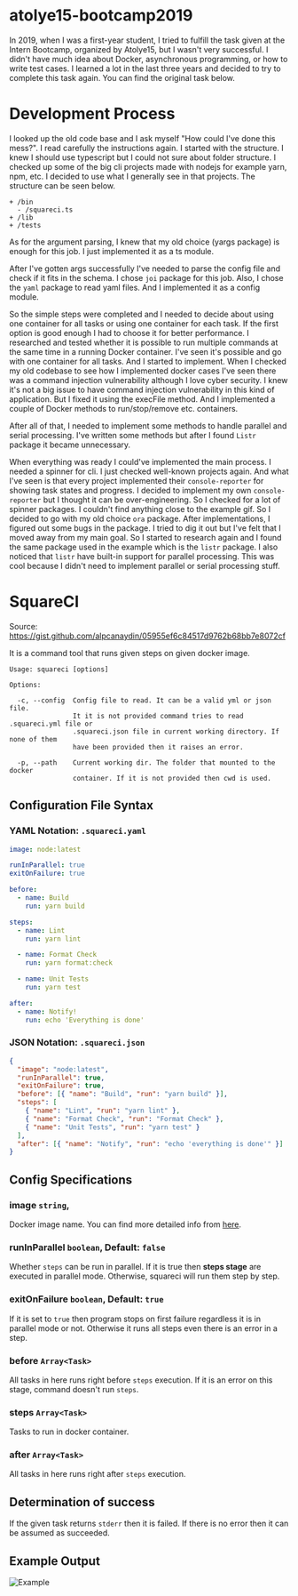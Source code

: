 # atolye15-bootcamp2019

In 2019, when I was a first-year student, I tried to fulfill the task given at the Intern Bootcamp, organized by Atolye15, but I wasn't very successful. I didn't have much idea about Docker, asynchronous programming, or how to write test cases. I learned a lot in the last three years and decided to try to complete this task again. You can find the original task below.

# Development Process

I looked up the old code base and I ask myself "How could I've done this mess?". I read carefully the instructions again. I started with the structure. I knew I should use typescript but I could not sure about folder structure. I checked up some of the big cli projects made with nodejs for example yarn, npm, etc. I decided to use what I generally see in that projects. The structure can be seen below.

```
+ /bin
  - /squareci.ts
+ /lib
+ /tests
```

As for the argument parsing, I knew that my old choice (yargs package) is enough for this job. I just implemented it as a ts module.

After I've gotten args successfully I've needed to parse the config file and check if it fits in the schema. I chose `joi` package for this job. Also, I chose the `yaml` package to read yaml files. And I implemented it as a config module.

So the simple steps were completed and I needed to decide about using one container for all tasks or using one container for each task. If the first option is good enough I had to choose it for better performance. I researched and tested whether it is possible to run multiple commands at the same time in a running Docker container. I've seen it's possible and go with one container for all tasks. And I started to implement. When I checked my old codebase to see how I implemented docker cases I've seen there was a command injection vulnerability although I love cyber security. I knew it's not a big issue to have command injection vulnerability in this kind of application. But I fixed it using the execFile method. And I implemented a couple of Docker methods to run/stop/remove etc. containers.

After all of that, I needed to implement some methods to handle parallel and serial processing. I've written some methods but after I found `Listr` package it became unnecessary.

When everything was ready I could've implemented the main process. I needed a spinner for cli. I just checked well-known projects again. And what I've seen is that every project implemented their `console-reporter` for showing task states and progress. I decided to implement my own `console-reporter` but I thought it can be over-engineering. So I checked for a lot of spinner packages. I couldn't find anything close to the example gif. So I decided to go with my old choice `ora` package. After implementations, I figured out some bugs in the package. I tried to dig it out but I've felt that I moved away from my main goal. So I started to research again and I found the same package used in the example which is the `listr` package. I also noticed that `listr` have built-in support for parallel processing. This was cool because I didn't need to implement parallel or serial processing stuff.

# SquareCI

Source: https://gist.github.com/alpcanaydin/05955ef6c84517d9762b68bb7e8072cf

It is a command tool that runs given steps on given docker image.

```
Usage: squareci [options]

Options:

  -c, --config  Config file to read. It can be a valid yml or json file.
                It it is not provided command tries to read .squareci.yml file or
                .squareci.json file in current working directory. If none of them
                have been provided then it raises an error.

  -p, --path    Current working dir. The folder that mounted to the docker
                container. If it is not provided then cwd is used.
```

## Configuration File Syntax

### YAML Notation: `.squareci.yaml`

```yml
image: node:latest

runInParallel: true
exitOnFailure: true

before:
  - name: Build
    run: yarn build

steps:
  - name: Lint
    run: yarn lint

  - name: Format Check
    run: yarn format:check

  - name: Unit Tests
    run: yarn test

after:
  - name: Notify!
    run: echo 'Everything is done'
```

### JSON Notation: `.squareci.json`

```json
{
  "image": "node:latest",
  "runInParallel": true,
  "exitOnFailure": true,
  "before": [{ "name": "Build", "run": "yarn build" }],
  "steps": [
    { "name": "Lint", "run": "yarn lint" },
    { "name": "Format Check", "run": "Format Check" },
    { "name": "Unit Tests", "run": "yarn test" }
  ],
  "after": [{ "name": "Notify", "run": "echo 'everything is done'" }]
}
```

## Config Specifications

### image `string`,

Docker image name. You can find more detailed info from [here](https://docs.docker.com/v17.09/engine/userguide/storagedriver/imagesandcontainers/).

### runInParallel `boolean`, Default: `false`

Whether `steps` can be run in parallel. If it is true then **steps stage** are executed in parallel mode. Otherwise, squareci will run them step by step.

### exitOnFailure `boolean`, Default: `true`

If it is set to `true` then program stops on first failure regardless it is in parallel mode or not. Otherwise it runs all steps even there is an error in a step.

### before `Array<Task>`

All tasks in here runs right before `steps` execution. If it is an error on this stage, command doesn't run `steps`.

### steps `Array<Task>`

Tasks to run in docker container.

### after `Array<Task>`

All tasks in here runs right after `steps` execution.

## Determination of success

If the given task returns `stderr` then it is failed. If there is no error then it can be assumed as succeeded.

## Example Output

![Example](https://user-images.githubusercontent.com/1801024/69721616-49095800-1126-11ea-9dd5-4509b3ffebfe.gif)
